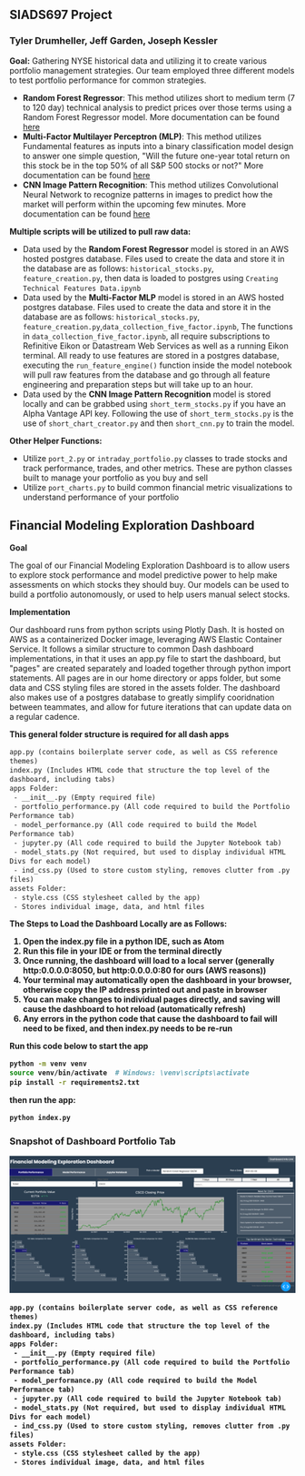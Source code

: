 **<h2>SIADS697 Project</h2>**
**<h3>Tyler Drumheller, Jeff Garden, Joseph Kessler</h3>**

<b>Goal:</b> Gathering NYSE historical data and utilizing it to create various portfolio management strategies. Our team employed three different models to test portfolio performance for common strategies.
* <b>Random Forest Regressor</b>: This method utilizes short to medium term (7 to 120 day) technical analysis to predict prices over those terms using a Random Forest Regressor model. More documentation can be found [here](https://github.com/joeykess/SIADS697/tree/main/assets/models/tyler_rf_daily_update)
* <b>Multi-Factor Multilayer Perceptron (MLP)</b>: This method utilizes Fundamental features as inputs into a binary classification model design to answer one simple question, "Will the future one-year total return on this stock be in the top 50% of all S&P 500 stocks or not?" More documentation can be found [here](https://github.com/joeykess/SIADS697/tree/main/assets/models/jeff_multi_factor)
* <b>CNN Image Pattern Recognition</b>: This method utilizes Convolutional Neural Network to recognize patterns in images to predict how the market will perform within the upcoming few minutes. More documentation can be found [here](https://github.com/joeykess/SIADS697/tree/main/assets/models/joey_cnn_intraday)

<b>Multiple scripts will be utilized to pull raw data:</b>
* Data used by the <b>Random Forest Regressor</b> model is stored in an AWS hosted postgres database. Files used to create the data and store it in the database are as follows: `historical_stocks.py`, `feature_creation.py`, then data is loaded to postgres using `Creating Technical Features Data.ipynb`
* Data used by the <b>Multi-Factor MLP</b> model is stored in an AWS hosted postgres database. Files used to create the data and store it in the database are as follows: `historical_stocks.py`, `feature_creation.py`,`data_collection_five_factor.ipynb`, The functions in `data_collection_five_factor.ipynb`, all require subscriptions to Refinitive Eikon or Datastream Web Services as well as a running Eikon terminal. All ready to use features are stored in a postgres database, executing the `run_feature_engine()` function inside the model notebook will pull raw features from the database and go through all feature engineering and preparation steps but will take up to an hour.  
* Data used by the <b>CNN Image Pattern Recognition</b> model is stored locally and can be grabbed using `short_term_stocks.py` if you have an Alpha Vantage API key. Following the use of `short_term_stocks.py` is the use of `short_chart_creator.py` and then `short_cnn.py` to train the model.

<b>Other Helper Functions:</b>
* Utilize `port_2.py` or `intraday_portfolio.py` classes to trade stocks and track performance, trades, and other metrics. These are python classes built to manage your portfolio as you buy and sell
* Utilize `port_charts.py` to build common financial metric visualizations to understand performance of your portfolio

<H2>Financial Modeling Exploration Dashboard</H2>

<b>Goal</b>
<p>The goal of our Financial Modeling Exploration Dashboard is to allow users to explore stock performance and model predictive power to help make assessments on which stocks they should buy. Our models can be used to build a portfolio autonomously, or used to help users manual select stocks.</p>

<b>Implementation</b>
<p>Our dashboard runs from python scripts using Plotly Dash. It is hosted on AWS as a containerized Docker image, leveraging AWS Elastic Container Service. It follows a similar structure to common Dash dashboard implementations, in that it uses an app.py file to start the dashboard, but "pages" are created separately and loaded together through python import statements. All pages are in our home directory or apps folder, but some data and CSS styling files are stored in the assets folder. The dashboard also makes use of a postgres database to greatly simplify cooridnation between teammates, and allow for future iterations that can update data on a regular cadence.</p>

 <b>This general folder structure is required for all dash apps</b>
``` 
app.py (contains boilerplate server code, as well as CSS reference themes)
index.py (Includes HTML code that structure the top level of the dashboard, including tabs)
apps Folder:
 - __init__.py (Empty required file)
 - portfolio_performance.py (All code required to build the Portfolio Performance tab)
 - model_performance.py (All code required to build the Model Performance tab)
 - jupyter.py (All code required to build the Jupyter Notebook tab)
 - model_stats.py (Not required, but used to display individual HTML Divs for each model)
 - ind_css.py (Used to store custom styling, removes clutter from .py files)
assets Folder:
 - style.css (CSS stylesheet called by the app)
 - Stores individual image, data, and html files
```

<b>The Steps to Load the Dashboard Locally are as Follows:<b>
1. Open the index.py file in a python IDE, such as Atom
2. Run this file in your IDE or from the terminal directly
3. Once running, the dashboard will load to a local server (generally http:0.0.0.0:8050, but http:0.0.0.0:80 for ours (AWS reasons))
4. Your terminal may automatically open the dashboard in your browser, otherwise copy the IP address printed out and paste in browser
5. You can make changes to individual pages directly, and saving will cause the dashboard to hot reload (automatically refresh)
6. Any errors in the python code that cause the dashboard to fail will need to be fixed, and then index.py needs to be re-run

<b>Run this code below to start the app</b>
 ```bash
python -m venv venv
source venv/bin/activate  # Windows: \venv\scripts\activate
pip install -r requirements2.txt
```
then run the app:
```bash
python index.py
```

<H3>Snapshot of Dashboard Portfolio Tab</H3>
 
![alt text](assets/dashboard_portfolio_performance.png)
 
 
 
 
``` 
app.py (contains boilerplate server code, as well as CSS reference themes)
index.py (Includes HTML code that structure the top level of the dashboard, including tabs)
apps Folder:
 - __init__.py (Empty required file)
 - portfolio_performance.py (All code required to build the Portfolio Performance tab)
 - model_performance.py (All code required to build the Model Performance tab)
 - jupyter.py (All code required to build the Jupyter Notebook tab)
 - model_stats.py (Not required, but used to display individual HTML Divs for each model)
 - ind_css.py (Used to store custom styling, removes clutter from .py files)
assets Folder:
 - style.css (CSS stylesheet called by the app)
 - Stores individual image, data, and html files
```
